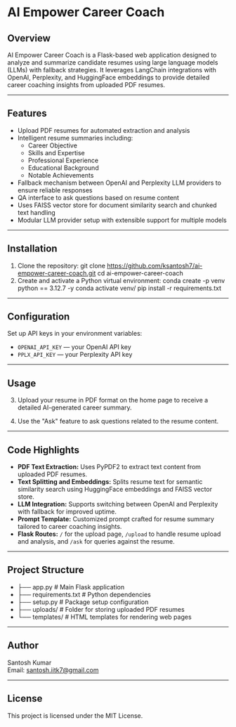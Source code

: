 # AI Empower Career Coach

## Overview
AI Empower Career Coach is a Flask-based web application designed to analyze and summarize candidate resumes using large language models (LLMs) with fallback strategies.
It leverages LangChain integrations with OpenAI, Perplexity, and HuggingFace embeddings to provide detailed career coaching insights from uploaded PDF resumes.

---

## Features
- Upload PDF resumes for automated extraction and analysis
- Intelligent resume summaries including:
  - Career Objective
  - Skills and Expertise
  - Professional Experience
  - Educational Background
  - Notable Achievements
- Fallback mechanism between OpenAI and Perplexity LLM providers to ensure reliable responses
- QA interface to ask questions based on resume content
- Uses FAISS vector store for document similarity search and chunked text handling
- Modular LLM provider setup with extensible support for multiple models

---

## Installation

1. Clone the repository:
   git clone https://github.com/ksantosh7/ai-empower-career-coach.git
   cd ai-empower-career-coach
2. Create and activate a Python virtual environment:
   conda create -p venv python == 3.12.7 -y
   conda activate venv/
   pip install -r requirements.txt

---

## Configuration

Set up API keys in your environment variables:

- `OPENAI_API_KEY` — your OpenAI API key
- `PPLX_API_KEY` — your Perplexity API key

---

## Usage


3. Upload your resume in PDF format on the home page to receive a detailed AI-generated career summary.

4. Use the "Ask" feature to ask questions related to the resume content.

---

## Code Highlights

- **PDF Text Extraction:** Uses PyPDF2 to extract text content from uploaded PDF resumes.
- **Text Splitting and Embeddings:** Splits resume text for semantic similarity search using HuggingFace embeddings and FAISS vector store.
- **LLM Integration:** Supports switching between OpenAI and Perplexity with fallback for improved uptime.
- **Prompt Template:** Customized prompt crafted for resume summary tailored to career coaching insights.
- **Flask Routes:** `/` for the upload page, `/upload` to handle resume upload and analysis, and `/ask` for queries against the resume.

---

## Project Structure
- ├── app.py # Main Flask application
- ├── requirements.txt # Python dependencies
- ├── setup.py # Package setup configuration
- ├── uploads/ # Folder for storing uploaded PDF resumes
- └── templates/ # HTML templates for rendering web pages


---

## Author

Santosh Kumar  
Email: santosh.iitk7@gmail.com

---

## License

This project is licensed under the MIT License.
    



